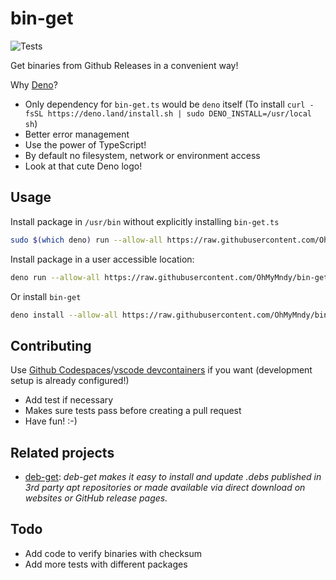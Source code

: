 # bin-get

![Tests](https://github.com/OhMyMndy/bin-get/actions/workflows/tests.yml/badge.svg)

Get binaries from Github Releases in a convenient way!

Why [Deno](https://deno.land)?

- Only dependency for `bin-get.ts` would be `deno` itself (To install `curl -fsSL https://deno.land/install.sh | sudo DENO_INSTALL=/usr/local sh`)
- Better error management
- Use the power of TypeScript!
- By default no filesystem, network or environment access
- Look at that cute Deno logo!

## Usage

Install package in `/usr/bin` without explicitly installing `bin-get.ts`

```bash
sudo $(which deno) run --allow-all https://raw.githubusercontent.com/OhMyMndy/bin-get/main/bin-get.ts install helm/helm
```

Install package in a user accessible location:

```bash
deno run --allow-all https://raw.githubusercontent.com/OhMyMndy/bin-get/main/bin-get.ts install helm/helm --directory ~/.bin

```

Or install `bin-get`

```bash
deno install --allow-all https://raw.githubusercontent.com/OhMyMndy/bin-get/main/bin-get.ts
```

## Contributing

Use [Github Codespaces](https://github.com/features/codespaces)/[vscode devcontainers](https://code.visualstudio.com/docs/remote/containers) if you want (development setup is already configured!)

- Add test if necessary
- Makes sure tests pass before creating a pull request
- Have fun! :-)

## Related projects

- [deb-get](https://github.com/wimpysworld/deb-get): *deb-get makes it easy to install and update .debs published in 3rd party apt repositories or made available via direct download on websites or GitHub release pages.*

## Todo

- Add code to verify binaries with checksum
- Add more tests with different packages
